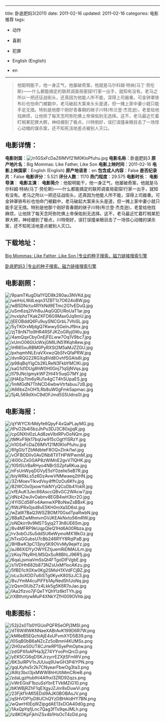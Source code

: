 
---
title: 卧底肥妈3(2011)
date: 2011-02-16
updated: 2011-02-16
categories: 电影推荐
tags:
- 动作
- 喜剧
- 犯罪

- English (English)
- en
---


> 他聪明能干，他一身正气，他屡破奇案，他就是马尔科姆·特纳(马丁·劳伦斯)——什么都能搞定的联邦调查局密探!行家一出手，就知有没有。老马之所以一把还征战街头，还真因为他能人所不能，深得上司器重。可金钟罩铁布衫也怕命门被戳中，老马破起大案来头头是道，但一摊上家中妻小就只能手足无措。特别是他那个刚好青春期的继子川特(布兰登·杰克逊)，老爱给他找麻烦，让他除了每天念阿弥陀佛上帝保佑别无选择。这不，老马最近忙着盯梢某犯罪大鳄，神经绷到了极点，川特倒好，误打误撞亲眼目击了一场惊心动魄的谋杀案，还不知死活地差点被别人灭口。

## **电影详情**：

**电影封面**：<img src="https://image.tmdb.org/t/p/w200/n1GSxFcDaZ6lMVf21M0KloPfuhu.jpg" alt="/n1GSxFcDaZ6lMVf21M0KloPfuhu.jpg" title="/n1GSxFcDaZ6lMVf21M0KloPfuhu.jpg">
**电影名称**：卧底肥妈3
**原产地片名**：Big Mommas: Like Father, Like Son
**电影上映时间**：2011-02-16
**电影上映国家**：English (English)
**原产地语言**：en
**包含成人内容**：False
**是否纪录片**：False
**电影评分**：5.521
**评分人数**：1170
**热门程度**：29.575
**电影时长**：
**电影导演**：
**电影主演**：
**电影简介**：他聪明能干，他一身正气，他屡破奇案，他就是马尔科姆·特纳(马丁·劳伦斯)——什么都能搞定的联邦调查局密探!行家一出手，就知有没有。老马之所以一把还征战街头，还真因为他能人所不能，深得上司器重。可金钟罩铁布衫也怕命门被戳中，老马破起大案来头头是道，但一摊上家中妻小就只能手足无措。特别是他那个刚好青春期的继子川特(布兰登·杰克逊)，老爱给他找麻烦，让他除了每天念阿弥陀佛上帝保佑别无选择。这不，老马最近忙着盯梢某犯罪大鳄，神经绷到了极点，川特倒好，误打误撞亲眼目击了一场惊心动魄的谋杀案，还不知死活地差点被别人灭口。

## **下载地址**：
[Big Mommas: Like Father, Like Son |专业的种子搜索、磁力链接搜索引擎](https://movie.amd794.com:2083/?search=Big%20Mommas%3A%20Like%20Father%2C%20Like%20Son&ordering=&mode=match_phrase&page_size=10&page=1)

[卧底肥妈3 |专业的种子搜索、磁力链接搜索引擎](https://movie.amd794.com:2083/?search=%E5%8D%A7%E5%BA%95%E8%82%A5%E5%A6%883&ordering=&mode=match_phrase&page_size=10&page=1)
 

## **电影剧照**：
<img src="https://image.tmdb.org/t/p/original/9pamTKugDIa1YQD8k280au3NVKd.jpg" alt="/9pamTKugDIa1YQD8k280au3NVKd.jpg" title="/9pamTKugDIa1YQD8k280au3NVKd.jpg"><img src="https://image.tmdb.org/t/p/original/ueiHoLWdLeqn31ZBT1z7O624oBW.jpg" alt="/ueiHoLWdLeqn31ZBT1z7O624oBW.jpg" title="/ueiHoLWdLeqn31ZBT1z7O624oBW.jpg"><img src="https://image.tmdb.org/t/p/original/wB5DNctu4RYkNd9ETmc2G1vEDuQ.jpg" alt="/wB5DNctu4RYkNd9ETmc2G1vEDuQ.jpg" title="/wB5DNctu4RYkNd9ETmc2G1vEDuQ.jpg"><img src="https://image.tmdb.org/t/p/original/uSm6zq2IVh8uJAqGQDURoUaT1ar.jpg" alt="/uSm6zq2IVh8uJAqGQDURoUaT1ar.jpg" title="/uSm6zq2IVh8uJAqGQDURoUaT1ar.jpg"><img src="https://image.tmdb.org/t/p/original/nvxlphzTKakZKFD6G9Max0Jq9mU.jpg" alt="/nvxlphzTKakZKFD6G9Max0Jq9mU.jpg" title="/nvxlphzTKakZKFD6G9Max0Jq9mU.jpg"><img src="https://image.tmdb.org/t/p/original/jEEOBddQ6Fu9uySNCGrbL7VhiSL.jpg" alt="/jEEOBddQ6Fu9uySNCGrbL7VhiSL.jpg" title="/jEEOBddQ6Fu9uySNCGrbL7VhiSL.jpg"><img src="https://image.tmdb.org/t/p/original/5yTK0rxMjdgQ7KwwySGeInJf9nx.jpg" alt="/5yTK0rxMjdgQ7KwwySGeInJf9nx.jpg" title="/5yTK0rxMjdgQ7KwwySGeInJf9nx.jpg"><img src="https://image.tmdb.org/t/p/original/zjT8nN71o9HR4RSFJKZoGRyj0Wu.jpg" alt="/zjT8nN71o9HR4RSFJKZoGRyj0Wu.jpg" title="/zjT8nN71o9HR4RSFJKZoGRyj0Wu.jpg"><img src="https://image.tmdb.org/t/p/original/4amQqxCbyOnEjFELww7Oq1V9bc7.jpg" alt="/4amQqxCbyOnEjFELww7Oq1V9bc7.jpg" title="/4amQqxCbyOnEjFELww7Oq1V9bc7.jpg"><img src="https://image.tmdb.org/t/p/original/xUmO06GUcWxjGMILlN51fKqh8ew.jpg" alt="/xUmO06GUcWxjGMILlN51fKqh8ew.jpg" title="/xUmO06GUcWxjGMILlN51fKqh8ew.jpg"><img src="https://image.tmdb.org/t/p/original/iHR65xuRBM0PyRXSt2M5aMJZZGU.jpg" alt="/iHR65xuRBM0PyRXSt2M5aMJZZGU.jpg" title="/iHR65xuRBM0PyRXSt2M5aMJZZGU.jpg"><img src="https://image.tmdb.org/t/p/original/pxhqmhNLEraVXxwzQbSfvQfaPRW.jpg" alt="/pxhqmhNLEraVXxwzQbSfvQfaPRW.jpg" title="/pxhqmhNLEraVXxwzQbSfvQfaPRW.jpg"><img src="https://image.tmdb.org/t/p/original/dvnRQG22RGXq8Vd8OvhfSGAIs6l.jpg" alt="/dvnRQG22RGXq8Vd8OvhfSGAIs6l.jpg" title="/dvnRQG22RGXq8Vd8OvhfSGAIs6l.jpg"><img src="https://image.tmdb.org/t/p/original/p98qBqYIgCb2KLReN3FkbYMClKi.jpg" alt="/p98qBqYIgCb2KLReN3FkbYMClKi.jpg" title="/p98qBqYIgCb2KLReN3FkbYMClKi.jpg"><img src="https://image.tmdb.org/t/p/original/saG1d1DUg8hW0H0Gnj71qSjNVqs.jpg" alt="/saG1d1DUg8hW0H0Gnj71qSjNVqs.jpg" title="/saG1d1DUg8hW0H0Gnj71qSjNVqs.jpg"><img src="https://image.tmdb.org/t/p/original/ll79JNclgmykWFZHl41r5uqG7MY.jpg" alt="/ll79JNclgmykWFZHl41r5uqG7MY.jpg" title="/ll79JNclgmykWFZHl41r5uqG7MY.jpg"><img src="https://image.tmdb.org/t/p/original/jHAEp7Im6yRlJ1x4gCT4hSUpaES.jpg" alt="/jHAEp7Im6yRlJ1x4gCT4hSUpaES.jpg" title="/jHAEp7Im6yRlJ1x4gCT4hSUpaES.jpg"><img src="https://image.tmdb.org/t/p/original/1mMGdN7ThNCD4wbwVtrfabuu7zB.jpg" alt="/1mMGdN7ThNCD4wbwVtrfabuu7zB.jpg" title="/1mMGdN7ThNCD4wbwVtrfabuu7zB.jpg"><img src="https://image.tmdb.org/t/p/original/A66bsZnOH1LRb8uW0gFmk5apmac.jpg" alt="/A66bsZnOH1LRb8uW0gFmk5apmac.jpg" title="/A66bsZnOH1LRb8uW0gFmk5apmac.jpg"><img src="https://image.tmdb.org/t/p/original/5j4L569dXnC9dOFJmd5S5Udns0I.jpg" alt="/5j4L569dXnC9dOFJmd5S5Udns0I.jpg" title="/5j4L569dXnC9dOFJmd5S5Udns0I.jpg">

## **电影海报**：
<img src="https://image.tmdb.org/t/p/original/qYWYCXrMdyfe6QpyF4xQaPLayMG.jpg" alt="/qYWYCXrMdyfe6QpyF4xQaPLayMG.jpg" title="/qYWYCXrMdyfe6QpyF4xQaPLayMG.jpg"><img src="https://image.tmdb.org/t/p/original/tPsO2b4i5bzJhPu3DJ3C80xjjqR.jpg" alt="/tPsO2b4i5bzJhPu3DJ3C80xjjqR.jpg" title="/tPsO2b4i5bzJhPu3DJ3C80xjjqR.jpg"><img src="https://image.tmdb.org/t/p/original/cpGNXhl0zLAd8zeVIbtRPvDoNQm.jpg" alt="/cpGNXhl0zLAd8zeVIbtRPvDoNQm.jpg" title="/cpGNXhl0zLAd8zeVIbtRPvDoNQm.jpg"><img src="https://image.tmdb.org/t/p/original/tMKvF9jk17bqUw915cOgtYlSRzY.jpg" alt="/tMKvF9jk17bqUw915cOgtYlSRzY.jpg" title="/tMKvF9jk17bqUw915cOgtYlSRzY.jpg"><img src="https://image.tmdb.org/t/p/original/n1GSxFcDaZ6lMVf21M0KloPfuhu.jpg" alt="/n1GSxFcDaZ6lMVf21M0KloPfuhu.jpg" title="/n1GSxFcDaZ6lMVf21M0KloPfuhu.jpg"><img src="https://image.tmdb.org/t/p/original/6fgGIzTZbMdbteF8OQvZlnki1wl.jpg" alt="/6fgGIzTZbMdbteF8OQvZlnki1wl.jpg" title="/6fgGIzTZbMdbteF8OQvZlnki1wl.jpg"><img src="https://image.tmdb.org/t/p/original/vOFBODilv0AvDNb8TlITHPWPwmM.jpg" alt="/vOFBODilv0AvDNb8TlITHPWPwmM.jpg" title="/vOFBODilv0AvDNb8TlITHPWPwmM.jpg"><img src="https://image.tmdb.org/t/p/original/4l00cZxGGAP8zWiMnE2gvV7lQHK.jpg" alt="/4l00cZxGGAP8zWiMnE2gvV7lQHK.jpg" title="/4l00cZxGGAP8zWiMnE2gvV7lQHK.jpg"><img src="https://image.tmdb.org/t/p/original/105t5UrBaRHyo4NBrSSZpfaRKua.jpg" alt="/105t5UrBaRHyo4NBrSSZpfaRKua.jpg" title="/105t5UrBaRHyo4NBrSSZpfaRKua.jpg"><img src="https://image.tmdb.org/t/p/original/nFsUnWyqDGVyE5sY0zeIie5eB7R.jpg" alt="/nFsUnWyqDGVyE5sY0zeIie5eB7R.jpg" title="/nFsUnWyqDGVyE5sY0zeIie5eB7R.jpg"><img src="https://image.tmdb.org/t/p/original/biyWRkLs5z6DzAvwVNMwaeq2tHN.jpg" alt="/biyWRkLs5z6DzAvwVNMwaeq2tHN.jpg" title="/biyWRkLs5z6DzAvwVNMwaeq2tHN.jpg"><img src="https://image.tmdb.org/t/p/original/3ZrMoevTIkvdVsy4fftOzOu6Kfv.jpg" alt="/3ZrMoevTIkvdVsy4fftOzOu6Kfv.jpg" title="/3ZrMoevTIkvdVsy4fftOzOu6Kfv.jpg"><img src="https://image.tmdb.org/t/p/original/82WC0x0jxowYskNYyQCoDb4YokR.jpg" alt="/82WC0x0jxowYskNYyQCoDb4YokR.jpg" title="/82WC0x0jxowYskNYyQCoDb4YokR.jpg"><img src="https://image.tmdb.org/t/p/original/xfEAuK3Jec66AsccQBvGC2WAcw7.jpg" alt="/xfEAuK3Jec66AsccQBvGC2WAcw7.jpg" title="/xfEAuK3Jec66AsccQBvGC2WAcw7.jpg"><img src="https://image.tmdb.org/t/p/original/dNz42wJIvOabnv8EGB4wH3Icr2O.jpg" alt="/dNz42wJIvOabnv8EGB4wH3Icr2O.jpg" title="/dNz42wJIvOabnv8EGB4wH3Icr2O.jpg"><img src="https://image.tmdb.org/t/p/original/4YlSCd58Fo4AwnwXPBoNwZsBBxK.jpg" alt="/4YlSCd58Fo4AwnwXPBoNwZsBBxK.jpg" title="/4YlSCd58Fo4AwnwXPBoNwZsBBxK.jpg"><img src="https://image.tmdb.org/t/p/original/flWJPRx0jsd8vE5KH0mXaSD6st.jpg" alt="/flWJPRx0jsd8vE5KH0mXaSD6st.jpg" title="/flWJPRx0jsd8vE5KH0mXaSD6st.jpg"><img src="https://image.tmdb.org/t/p/original/wZaW7BaQ3WSZBOM70GsdTpaRwbN.jpg" alt="/wZaW7BaQ3WSZBOM70GsdTpaRwbN.jpg" title="/wZaW7BaQ3WSZBOM70GsdTpaRwbN.jpg"><img src="https://image.tmdb.org/t/p/original/8BaRZwMhmvnGVJKEAkNxto56mRW.jpg" alt="/8BaRZwMhmvnGVJKEAkNxto56mRW.jpg" title="/8BaRZwMhmvnGVJKEAkNxto56mRW.jpg"><img src="https://image.tmdb.org/t/p/original/oNDkirr9v9MSTSyjq2T3h8UE6Sm.jpg" alt="/oNDkirr9v9MSTSyjq2T3h8UE6Sm.jpg" title="/oNDkirr9v9MSTSyjq2T3h8UE6Sm.jpg"><img src="https://image.tmdb.org/t/p/original/8v4MFRP9kUqpQIeQ1Hd6A00Rbza.jpg" alt="/8v4MFRP9kUqpQIeQ1Hd6A00Rbza.jpg" title="/8v4MFRP9kUqpQIeQ1Hd6A00Rbza.jpg"><img src="https://image.tmdb.org/t/p/original/rv3obOJSu5ddSU6eWymoMX18kOz.jpg" alt="/rv3obOJSu5ddSU6eWymoMX18kOz.jpg" title="/rv3obOJSu5ddSU6eWymoMX18kOz.jpg"><img src="https://image.tmdb.org/t/p/original/hTxsGGubsU7cBb246RYY8RqlPaB.jpg" alt="/hTxsGGubsU7cBb246RYY8RqlPaB.jpg" title="/hTxsGGubsU7cBb246RYY8RqlPaB.jpg"><img src="https://image.tmdb.org/t/p/original/8HBwK3pC13jny5K9OVvMy9ejeYz.jpg" alt="/8HBwK3pC13jny5K9OVvMy9ejeYz.jpg" title="/8HBwK3pC13jny5K9OVvMy9ejeYz.jpg"><img src="https://image.tmdb.org/t/p/original/aJ86XiDYyOWYEZtjuemRiDMAULm.jpg" alt="/aJ86XiDYyOWYEZtjuemRiDMAULm.jpg" title="/aJ86XiDYyOWYEZtjuemRiDMAULm.jpg"><img src="https://image.tmdb.org/t/p/original/zKoy7NyRHLMSQxSuR8BhLJ96R1j.jpg" alt="/zKoy7NyRHLMSQxSuR8BhLJ96R1j.jpg" title="/zKoy7NyRHLMSQxSuR8BhLJ96R1j.jpg"><img src="https://image.tmdb.org/t/p/original/6qaLjsmiaVmSsQt4FTgoDIFVgbE.jpg" alt="/6qaLjsmiaVmSsQt4FTgoDIFVgbE.jpg" title="/6qaLjsmiaVmSsQt4FTgoDIFVgbE.jpg"><img src="https://image.tmdb.org/t/p/original/s1VDHh682b873NZsUxMf1ocAKzu.jpg" alt="/s1VDHh682b873NZsUxMf1ocAKzu.jpg" title="/s1VDHh682b873NZsUxMf1ocAKzu.jpg"><img src="https://image.tmdb.org/t/p/original/5fBD1cX0Xw0Kg2SMsH1XVdFCjBZ.jpg" alt="/5fBD1cX0Xw0Kg2SMsH1XVdFCjBZ.jpg" title="/5fBD1cX0Xw0Kg2SMsH1XVdFCjBZ.jpg"><img src="https://image.tmdb.org/t/p/original/oLu3oXDD7u6iSTg0KyxK80SzJC3.jpg" alt="/oLu3oXDD7u6iSTg0KyxK80SzJC3.jpg" title="/oLu3oXDD7u6iSTg0KyxK80SzJC3.jpg"><img src="https://image.tmdb.org/t/p/original/8vJYmM4cuPiFFb1AyNed5h1JoNq.jpg" alt="/8vJYmM4cuPiFFb1AyNed5h1JoNq.jpg" title="/8vJYmM4cuPiFFb1AyNed5h1JoNq.jpg"><img src="https://image.tmdb.org/t/p/original/zQsm0IUbZ7z4Lkk5g5K6R7oJao.jpg" alt="/zQsm0IUbZ7z4Lkk5g5K6R7oJao.jpg" title="/zQsm0IUbZ7z4Lkk5g5K6R7oJao.jpg"><img src="https://image.tmdb.org/t/p/original/lAa2flzvo7jFQeTYQhYIz6ktTYh.jpg" alt="/lAa2flzvo7jFQeTYQhYIz6ktTYh.jpg" title="/lAa2flzvo7jFQeTYQhYIz6ktTYh.jpg"><img src="https://image.tmdb.org/t/p/original/rXBthntywMuP4XNkYZfH009OVhb.jpg" alt="/rXBthntywMuP4XNkYZfH009OVhb.jpg" title="/rXBthntywMuP4XNkYZfH009OVhb.jpg">

## **电影图标**：
<img src="https://image.tmdb.org/t/p/original/52ji2s0Tb0YGUoPQFRSeOPj3MSl.png" alt="/52ji2s0Tb0YGUoPQFRSeOPj3MSl.png" title="/52ji2s0Tb0YGUoPQFRSeOPj3MSl.png"><img src="https://image.tmdb.org/t/p/original/dT6WiRWKNNaeXABrAvK199D6R7W.png" alt="/dT6WiRWKNNaeXABrAvK199D6R7W.png" title="/dT6WiRWKNNaeXABrAvK199D6R7W.png"><img src="https://image.tmdb.org/t/p/original/kM6eB5EQchiAjE4xUFvmXYD5B39.png" alt="/kM6eB5EQchiAjE4xUFvmXYD5B39.png" title="/kM6eB5EQchiAjE4xUFvmXYD5B39.png"><img src="https://image.tmdb.org/t/p/original/l0SqB0bB6aNZcZz5oBmnI4KUMSs.png" alt="/l0SqB0bB6aNZcZz5oBmnI4KUMSs.png" title="/l0SqB0bB6aNZcZz5oBmnI4KUMSs.png"><img src="https://image.tmdb.org/t/p/original/2H0zwS0UT8CJrteRP1SyePmOptw.png" alt="/2H0zwS0UT8CJrteRP1SyePmOptw.png" title="/2H0zwS0UT8CJrteRP1SyePmOptw.png"><img src="https://image.tmdb.org/t/p/original/zdGPXfoAPHa3jZ74YYvoPnQrcD.png" alt="/zdGPXfoAPHa3jZ74YYvoPnQrcD.png" title="/zdGPXfoAPHa3jZ74YYvoPnQrcD.png"><img src="https://image.tmdb.org/t/p/original/yEK5CG6qDSKJrzyrrEZXjtSFmWV.png" alt="/yEK5CG6qDSKJrzyrrEZXjtSFmWV.png" title="/yEK5CG6qDSKJrzyrrEZXjtSFmWV.png"><img src="https://image.tmdb.org/t/p/original/6K3uIRPV1nJUUuq9UwGH3P4IYPN.png" alt="/6K3uIRPV1nJUUuq9UwGH3P4IYPN.png" title="/6K3uIRPV1nJUUuq9UwGH3P4IYPN.png"><img src="https://image.tmdb.org/t/p/original/gqLKyhs5r2k7CNyearFbwOg3ta3.png" alt="/gqLKyhs5r2k7CNyearFbwOg3ta3.png" title="/gqLKyhs5r2k7CNyearFbwOg3ta3.png"><img src="https://image.tmdb.org/t/p/original/A9Iz3bcl3jxMWW8hHUtiMmCRreB.png" alt="/A9Iz3bcl3jxMWW8hHUtiMmCRreB.png" title="/A9Iz3bcl3jxMWW8hHUtiMmCRreB.png"><img src="https://image.tmdb.org/t/p/original/zdaLgzHubIhI4Afhxl3ZRD92qzs.png" alt="/zdaLgzHubIhI4Afhxl3ZRD92qzs.png" title="/zdaLgzHubIhI4Afhxl3ZRD92qzs.png"><img src="https://image.tmdb.org/t/p/original/vWrEGisF1bzuSsYbrETVkMZiG10.png" alt="/vWrEGisF1bzuSsYbrETVkMZiG10.png" title="/vWrEGisF1bzuSsYbrETVkMZiG10.png"><img src="https://image.tmdb.org/t/p/original/bKWBjRZhF1qEXgyJZJnr8xDuwVi.png" alt="/bKWBjRZhF1qEXgyJZJnr8xDuwVi.png" title="/bKWBjRZhF1qEXgyJZJnr8xDuwVi.png"><img src="https://image.tmdb.org/t/p/original/23Fjkf1nMI5EDsl9AJK0BOBAsJV.png" alt="/23Fjkf1nMI5EDsl9AJK0BOBAsJV.png" title="/23Fjkf1nMI5EDsl9AJK0BOBAsJV.png"><img src="https://image.tmdb.org/t/p/original/qSHVDP1yD8UChQYzDBHAIdHY7BN.png" alt="/qSHVDP1yD8UChQYzDBHAIdHY7BN.png" title="/qSHVDP1yD8UChQYzDBHAIdHY7BN.png"><img src="https://image.tmdb.org/t/p/original/wQwrH0EqWZipgdAE13xDOA40d0g.png" alt="/wQwrH0EqWZipgdAE13xDOA40d0g.png" title="/wQwrH0EqWZipgdAE13xDOA40d0g.png"><img src="https://image.tmdb.org/t/p/original/1AxQpYqfjLnc7Qag3fTs9qeJMLh.png" alt="/1AxQpYqfjLnc7Qag3fTs9qeJMLh.png" title="/1AxQpYqfjLnc7Qag3fTs9qeJMLh.png"><img src="https://image.tmdb.org/t/p/original/iz8KOKpFjkhiZSx4b1HsOcT4zDd.png" alt="/iz8KOKpFjkhiZSx4b1HsOcT4zDd.png" title="/iz8KOKpFjkhiZSx4b1HsOcT4zDd.png">

